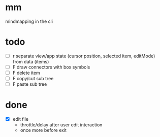 # mm

mindmapping in the cli

# todo

- [ ] r separate view/app state (cursor position, selected item, editMode) from data (items)
- [ ] F draw connectors with box symbols
- [ ] F delete item
- [ ] F copy/cut sub tree
- [ ] F paste sub tree

# done

- [x] edit file
  - throttle/delay after user edit interaction
  - once more before exit
